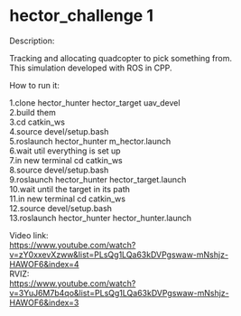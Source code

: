# hector_challenge 1

Description: <br /> 

Tracking and allocating quadcopter to pick something from. <br />
This simulation developed with ROS in CPP. <br />

How to run it: <br /> 

1.clone hector_hunter hector_target uav_devel <br /> 
2.build them <br />
3.cd catkin_ws <br /> 
4.source devel/setup.bash <br /> 
5.roslaunch hector_hunter m_hector.launch <br /> 
6.wait util everything is set up <br /> 
7.in new terminal cd catkin_ws <br /> 
8.source devel/setup.bash <br /> 
9.roslaunch hector_hunter hector_target.launch <br /> 
10.wait until the target in its path <br /> 
11.in new terminal cd catkin_ws <br /> 
12.source devel/setup.bash <br /> 
13.roslaunch hector_hunter hector_hunter.launch <br /> 

Video link: <br /> 
https://www.youtube.com/watch?v=zY0xxevXzww&list=PLsQg1LQa63kDVPgswaw-mNshjz-HAWOF6&index=4 <br /> 
RVIZ: <br /> 
https://www.youtube.com/watch?v=3YuJ6M7b4qo&list=PLsQg1LQa63kDVPgswaw-mNshjz-HAWOF6&index=3
